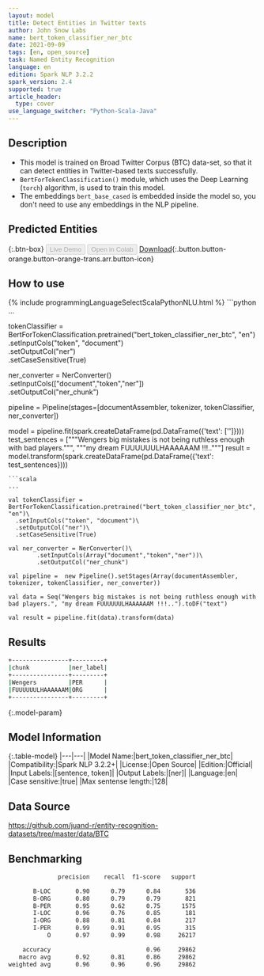 ```yaml
---
layout: model
title: Detect Entities in Twitter texts
author: John Snow Labs
name: bert_token_classifier_ner_btc
date: 2021-09-09
tags: [en, open_source]
task: Named Entity Recognition
language: en
edition: Spark NLP 3.2.2
spark_version: 2.4
supported: true
article_header:
  type: cover
use_language_switcher: "Python-Scala-Java"
---
```


## Description

- This model is trained on Broad Twitter Corpus (BTC) data-set, so that it can detect entities in Twitter-based texts successfully.
- `BertForTokenClassification()` module, which uses the Deep Learning (`torch`) algorithm, is used to train this model.
- The embeddings `bert_base_cased` is embedded inside the model so, you don't need to use any embeddings in the NLP pipeline.

## Predicted Entities



{:.btn-box}
<button class="button button-orange" disabled>Live Demo</button>
<button class="button button-orange" disabled>Open in Colab</button>
[Download](https://s3.amazonaws.com/auxdata.johnsnowlabs.com/public/models/bert_token_classifier_ner_btc_en_3.2.2_2.4_1631195072459.zip){:.button.button-orange.button-orange-trans.arr.button-icon}

## How to use



<div class="tabs-box" markdown="1">
{% include programmingLanguageSelectScalaPythonNLU.html %}
```python
...

tokenClassifier = BertForTokenClassification.pretrained("bert_token_classifier_ner_btc", "en")\
  .setInputCols("token", "document")\
  .setOutputCol("ner")\
  .setCaseSensitive(True)

ner_converter = NerConverter()\
        .setInputCols(["document","token","ner"])\
        .setOutputCol("ner_chunk")

pipeline =  Pipeline(stages=[documentAssembler, tokenizer, tokenClassifier, ner_converter])

model = pipeline.fit(spark.createDataFrame(pd.DataFrame({'text': ['']})))
test_sentences = ["""Wengers big mistakes is not being ruthless enough with bad players.""", """my dream FUUUUUULHAAAAAAM !!!.."""]
result = model.transform(spark.createDataFrame(pd.DataFrame({'text': test_sentences})))
```
```scala
...

val tokenClassifier = BertForTokenClassification.pretrained("bert_token_classifier_ner_btc", "en")\
  .setInputCols("token", "document")\
  .setOutputCol("ner")\
  .setCaseSensitive(True)

val ner_converter = NerConverter()\
        .setInputCols(Array("document","token","ner"))\
        .setOutputCol("ner_chunk")

val pipeline =  new Pipeline().setStages(Array(documentAssembler, tokenizer, tokenClassifier, ner_converter))

val data = Seq("Wengers big mistakes is not being ruthless enough with bad players.", "my dream FUUUUUULHAAAAAAM !!!..").toDF("text")

val result = pipeline.fit(data).transform(data)
```
</div>

## Results

```bash
+----------------+---------+
|chunk           |ner_label|
+----------------+---------+
|Wengers         |PER      |
|FUUUUUULHAAAAAAM|ORG      |
+----------------+---------+
```

{:.model-param}
## Model Information

{:.table-model}
|---|---|
|Model Name:|bert_token_classifier_ner_btc|
|Compatibility:|Spark NLP 3.2.2+|
|License:|Open Source|
|Edition:|Official|
|Input Labels:|[sentence, token]|
|Output Labels:|[ner]|
|Language:|en|
|Case sensitive:|true|
|Max sentense length:|128|

## Data Source

https://github.com/juand-r/entity-recognition-datasets/tree/master/data/BTC

## Benchmarking

```bash
              precision    recall  f1-score   support

       B-LOC       0.90      0.79      0.84       536
       B-ORG       0.80      0.79      0.79       821
       B-PER       0.95      0.62      0.75      1575
       I-LOC       0.96      0.76      0.85       181
       I-ORG       0.88      0.81      0.84       217
       I-PER       0.99      0.91      0.95       315
           O       0.97      0.99      0.98     26217

    accuracy                           0.96     29862
   macro avg       0.92      0.81      0.86     29862
weighted avg       0.96      0.96      0.96     29862
```